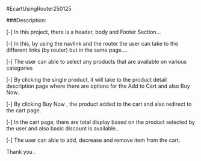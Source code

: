#EcartUsingRouter250125

###Description:

[-] In this project, there is a header, body and Footer Section...

[-] In this, by using the navlink and the router the user can take to the different links (by router) but in the same page....

[-] The user can able to select any products that are available on various categories

[-] By clicking the single product, it will take to the product detail description page where there are options for the Add to Cart and also Buy Now..

[-] By clicking Buy Now , the product added to the cart and also redirect to the cart page.

[-] In the cart page, there are total display based on the product selected by the user and also basic discount is available..

[-] The user can able to add, decrease and remove item from the cart.

Thank you .
